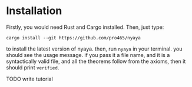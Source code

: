 # Installation
Firstly, you would need Rust and Cargo installed.
Then, just type:
```shell
cargo install --git https://github.com/pro465/nyaya
```
to install the latest version of nyaya.
then, run `nyaya` in your terminal. you should see the usage message. if you pass it a file name, and it is a syntactically valid file, and all the theorems follow from the axioms, then it should print `verified`.

TODO write tutorial
